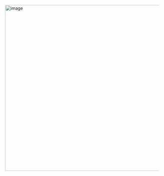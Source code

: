 <img width="544" alt="image" src="https://github.com/user-attachments/assets/b6c54f83-59f5-4502-b508-265b31f8dfcf" />
